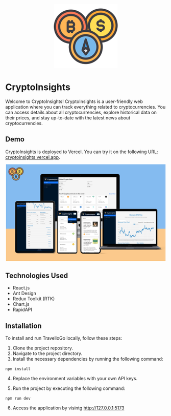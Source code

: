 <div align="center">
  <img src="public/icon.png" height="200px" />
</div>

# CryptoInsights

Welcome to CryptoInsights! CryptoInsights is a user-friendly web application where you can track everything related to cryptocurrencies. You can access details about all cryptocurrencies, explore historical data on their prices, and stay up-to-date with the latest news about cryptocurrencies.

## Demo

CryptoInsights is deployed to Vercel. You can try it on the following URL: [cryptoinsights.vercel.app](https://cryptoinsights.vercel.app/).

<div align="center">
  <img src="public/mockup.png" width="500px" />
</div>

## Technologies Used

- React.js
- Ant Design
- Redux Toolkit (RTK)
- Chart.js
- RapidAPI

## Installation

To install and run TravelloGo locally, follow these steps:

1. Clone the project repository.
2. Navigate to the project directory.
3. Install the necessary dependencies by running the following command:

```
npm install
```

4. Replace the environment variables with your own API keys.

5. Run the project by executing the following command:

```
npm run dev
```

6. Access the application by visintg http://127.0.0.1:5173
